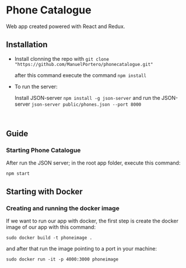 # Phone Catalogue


Web app created powered with React and Redux.

## Installation

* Install clonning the repo with `git clone "https://github.com/ManuelPortero/phonecatalogue.git"`
  
  after this command execute the command `npm install`
  
* To run the server:
  
  Install JSON-server `npm install -g json-server`
  and run the JSON-server `json-server public/phones.json --port 8000`


<br />

## Guide

### Starting Phone Catalogue
After run the JSON server; in the root app folder, execute this command: 

`npm start`

## Starting with Docker 
### Creating and running the docker image 
If we want to run our app with docker, the first step is create the docker image of our app with this command: 

`sudo docker build -t phoneimage .`

and after that run the image pointing to a port in your machine: 

`sudo docker run -it -p 4000:3000 phoneimage`


